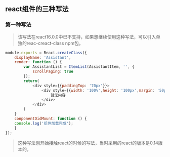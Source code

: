 ## react组件的三种写法

### 第一种写法

> 该写法在react16.0.0中已不支持，如果想继续使用这种写法，可以引入单独的reac-creact-class npm包。

```javascript
module.exports = React.createClass({
    displayName: 'Assistant',
    render: function () {
        var AssistantList = ItemList(AssistantItem, '', {
            scrollPaging: true
        });
        return(
            <div style={{paddingTop: '70px'}}>
                <div style={{width: '100%',height: '100px',margin: '50px 200x 0 20px'}}>
                    暂无内容
                </div>
            </div>
        )
    }
    conponentDidMount: function () {
    console.log('组件加载完成');
    }
});
```

> 这种写法刚开始接触react的时候的写法，当时采用的react的版本是0.14版本的，



